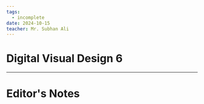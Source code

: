 ```yaml
---
tags:
  - incomplete
date: 2024-10-15
teacher: Mr. Subhan Ali
---
```

# Digital Visual Design 6

----------------------------------------------------------------
# Editor's Notes
